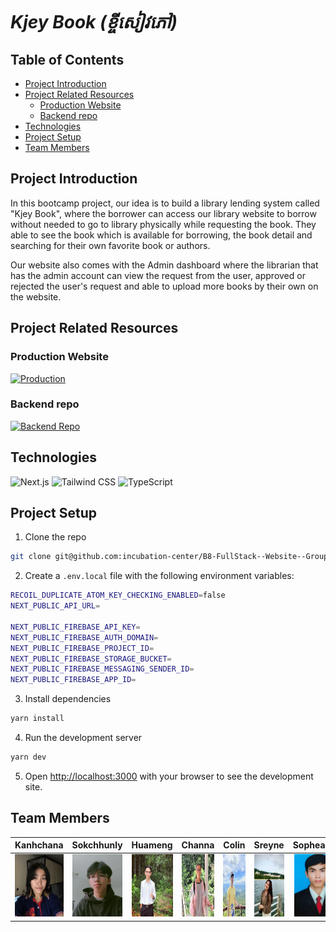 # *Kjey Book (ខ្ចីសៀវភៅ)*

## Table of Contents

- [Project Introduction](#project-introduction)
- [Project Related Resources](#project-related-resources)
  - [Production Website](#production-website)
  - [Backend repo](#backend-repo)
- [Technologies](#technologies)
- [Project Setup](#project-setup)
- [Team Members](#team-members)

## Project Introduction

In this bootcamp project, our idea is to build a library lending system called "Kjey Book", where the borrower can access our library website to borrow without needed to go to library physically while requesting the book. They able to see the book which is available for borrowing, the book detail and searching for their own favorite book or authors.

Our website also comes with the Admin dashboard where the librarian that has the admin account can view the request from the user, approved or rejected the user's request and able to upload more books by their own on the website.

## Project Related Resources
  
### Production Website

  [![Production](https://img.shields.io/badge/Production%20Website-Click%20Here!-informational?style=flat&logo=vercel)](https://kjeybook.vercel.app/)

### Backend repo

  [![Backend Repo](https://img.shields.io/badge/Backend%20Repo-Click%20Here!-informational?style=flat&logo=github)](https://github.com/Hua-Meng14/Kjeybook-backend)

## Technologies

  ![Next.js](https://img.shields.io/badge/-Next.js-000000?style=flat&logo=next.js)
  ![Tailwind CSS](https://img.shields.io/badge/-Tailwind%20CSS-38B2AC?style=flat&logo=tailwind-css)
  ![TypeScript](https://img.shields.io/badge/-TypeScript-007ACC?style=flat&logo=typescript)

## Project Setup

1. Clone the repo

  ```bash
  git clone git@github.com:incubation-center/B8-FullStack--Website--Group7.git
  ```

2. Create a `.env.local` file with the following environment variables:

  ```bash
  RECOIL_DUPLICATE_ATOM_KEY_CHECKING_ENABLED=false
  NEXT_PUBLIC_API_URL=

  NEXT_PUBLIC_FIREBASE_API_KEY=
  NEXT_PUBLIC_FIREBASE_AUTH_DOMAIN=
  NEXT_PUBLIC_FIREBASE_PROJECT_ID=
  NEXT_PUBLIC_FIREBASE_STORAGE_BUCKET=
  NEXT_PUBLIC_FIREBASE_MESSAGING_SENDER_ID=
  NEXT_PUBLIC_FIREBASE_APP_ID=
  ```

3. Install dependencies

  ```bash
  yarn install
  ```

4. Run the development server

  ```bash
  yarn dev
  ```

5. Open [http://localhost:3000](http://localhost:3000) with your browser to see the development site.

## Team Members

| Kanhchana | Sokchhunly | Huameng | Channa | Colin | Sreyne | Sopheaktra |
| :---: | :---: | :---: | :---: | :---: | :---: | :---: |
| <img src="public/team/kanhchana.PNG" height="100"/> | <img src="public/team/chhunly.png" height="100"/> | <img src="public/team/huameng.jpg" height="100"/> | <img src="public/team/channa.png" height="100"/> | <img src="public/team/colin.jpg" height="100"/> | <img src="public/team/sreyne.png" height="100"/> | <img src="public/team/sopheaktra.png" height="100"/> |